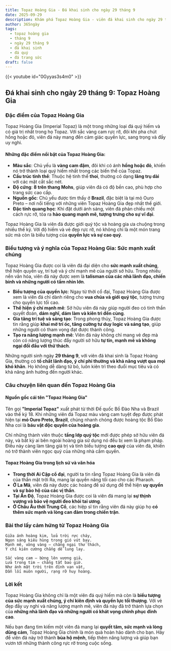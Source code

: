 ```yaml
---
title: Topaz Hoàng Gia - Đá khai sinh cho ngày 29 tháng 9
date: 2025-09-29
description: Khám phá Topaz Hoàng Gia - viên đá khai sinh cho ngày 29 tháng 9, biểu tượng của Sức mạnh xuất chúng. Cùng tìm hiểu ý nghĩa sâu sắc của viên đá độc đáo này.
author: 365ngày
tags:
  - topaz hoàng gia
  - tháng 9
  - ngày 29 tháng 9
  - đá khai sinh
  - đá quý
  - đá trang sức
draft: false
---
```


{{< youtube id="0Gyyas3s4m0" >}}

## Đá khai sinh cho ngày 29 tháng 9: Topaz Hoàng Gia

### Đặc điểm của Topaz Hoàng Gia

Topaz Hoàng Gia (Imperial Topaz) là một trong những loại đá quý hiếm và có giá trị nhất trong họ Topaz. Với sắc vàng cam rực rỡ, đôi khi pha chút hồng hoặc đỏ, viên đá này mang đến cảm giác quyền lực, sang trọng và đầy uy nghi.

#### **Những đặc điểm nổi bật của Topaz Hoàng Gia:**

- **Màu sắc**: Chủ yếu là **vàng cam đậm**, đôi khi có ánh **hồng hoặc đỏ**, khiến nó trở thành loại quý hiếm nhất trong các biến thể của Topaz.
- **Cấu trúc tinh thể**: Thuộc hệ tinh thể **thoi**, thường có dạng **lăng trụ dài** với các mặt cắt sắc nét.
- **Độ cứng**: **8 trên thang Mohs**, giúp viên đá có độ bền cao, phù hợp cho trang sức cao cấp.
- **Nguồn gốc**: Chủ yếu được tìm thấy ở **Brazil**, đặc biệt là tại mỏ Ouro Preto – nơi nổi tiếng với những viên Topaz Hoàng Gia đẹp nhất thế giới.
- **Đặc tính quang học**: Khi đặt dưới ánh sáng, viên đá phản chiếu một cách rực rỡ, tỏa ra **hào quang mạnh mẽ, tượng trưng cho sự vĩ đại**.

Topaz Hoàng Gia là viên đá được giới quý tộc và hoàng gia ưa chuộng trong nhiều thế kỷ. Với độ hiếm và vẻ đẹp rực rỡ, nó không chỉ là một món trang sức mà còn là biểu tượng của **quyền lực và sự cao quý**.

### Biểu tượng và ý nghĩa của Topaz Hoàng Gia: Sức mạnh xuất chúng

Topaz Hoàng Gia được coi là viên đá đại diện cho **sức mạnh xuất chúng**, thể hiện quyền uy, trí tuệ và ý chí mạnh mẽ của người sở hữu. Trong nhiều nền văn hóa, viên đá này được xem là **talisman của các nhà lãnh đạo, chiến binh và những người có tầm nhìn lớn**.

- **Biểu tượng của quyền lực**: Ngay từ thời cổ đại, Topaz Hoàng Gia được xem là viên đá chỉ dành riêng cho **vua chúa và giới quý tộc**, tượng trưng cho quyền lực tối cao.
- **Thể hiện ý chí mạnh mẽ**: Sở hữu viên đá này giúp người đeo có tinh thần quyết đoán, **dám nghĩ, dám làm và kiên trì đến cùng**.
- **Gia tăng trí tuệ và sáng tạo**: Trong phong thủy, Topaz Hoàng Gia được tin rằng giúp **khai mở trí óc, tăng cường tư duy logic và sáng tạo**, giúp những người có tham vọng đạt được thành công.
- **Tạo ra năng lượng mạnh mẽ**: Viên đá này không chỉ mang vẻ đẹp mà còn có năng lượng thúc đẩy người sở hữu **tự tin, mạnh mẽ và không ngại đối đầu với thử thách**.

Những người sinh ngày **29 tháng 9**, với viên đá khai sinh là Topaz Hoàng Gia, thường có **tố chất lãnh đạo, ý chí phi thường và khả năng vượt qua mọi khó khăn**. Họ không dễ dàng từ bỏ, luôn kiên trì theo đuổi mục tiêu và có khả năng ảnh hưởng đến người khác.

### Câu chuyện liên quan đến Topaz Hoàng Gia

#### **Nguồn gốc cái tên "Topaz Hoàng Gia"**

Tên gọi **"Imperial Topaz"** xuất phát từ thời Đế quốc Bồ Đào Nha và Brazil vào thế kỷ 18. Khi những viên đá Topaz màu vàng cam tuyệt đẹp được phát hiện tại **mỏ Ouro Preto, Brazil**, chúng nhanh chóng được hoàng tộc Bồ Đào Nha coi là **báu vật độc quyền của hoàng gia**.

Chỉ những thành viên thuộc **tầng lớp quý tộc** mới được phép sở hữu viên đá này, và bất kỳ ai bên ngoài hoàng gia sử dụng nó đều bị xem là phạm pháp. Điều này càng làm tăng giá trị và tính biểu tượng **cao quý** của viên đá, khiến nó trở thành viên ngọc quý của những nhà cầm quyền.

#### **Topaz Hoàng Gia trong lịch sử và văn hóa**

- **Trong thời Ai Cập cổ đại**, người ta tin rằng Topaz Hoàng Gia là viên đá của thần mặt trời Ra, mang lại quyền năng tối cao cho các Pharaoh.
- **Ở La Mã**, viên đá này được các hoàng đế sử dụng để thể hiện **uy quyền và sự bảo hộ của các vị thần**.
- **Tại Ấn Độ**, Topaz Hoàng Gia được coi là viên đá mang lại **sự thịnh vượng và bảo vệ người đeo khỏi tai ương**.
- **Ở Châu Âu thời Trung Cổ**, các hiệp sĩ tin rằng viên đá này giúp họ **có thêm sức mạnh và lòng can đảm trong chiến trận**.

### Bài thơ lấy cảm hứng từ Topaz Hoàng Gia

```
Giữa ánh hoàng kim, lửa trời rực cháy,  
Ngọn sáng kiêu hùng trong gió vút bay.  
Mạnh mẽ, vững vàng – chẳng ngại thử thách,  
Ý chí kiên cường chẳng dễ lung lay.  

Sắc vàng cam – bừng lên vương giả,  
Lửa trong tim – chẳng tắt bao giờ.  
Như ánh mặt trời trên đỉnh vạn vật,  
Dẫn lối muôn người, rạng rỡ huy hoàng.  
```

### Lời kết

Topaz Hoàng Gia không chỉ là một viên đá quý hiếm mà còn là **biểu tượng của sức mạnh xuất chúng, ý chí kiên định và quyền lực tối thượng**. Với vẻ đẹp đầy uy nghi và năng lượng mạnh mẽ, viên đá này đã trở thành lựa chọn của **những nhà lãnh đạo và những người có khát vọng chinh phục đỉnh cao**.

Nếu bạn đang tìm kiếm một viên đá mang lại **quyết tâm, sức mạnh và lòng dũng cảm**, Topaz Hoàng Gia chính là món quà hoàn hảo dành cho bạn. Hãy để viên đá này trở thành **bùa hộ mệnh**, tiếp thêm năng lượng và giúp bạn vươn tới những thành công rực rỡ trong cuộc sống.